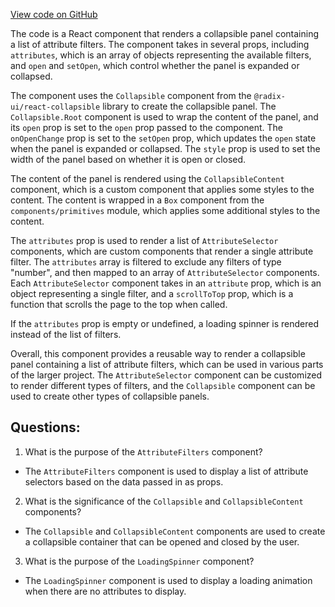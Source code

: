 [View code on GitHub](zoo-labs/zoo/blob/master/app/components/collections/filters/AttributeFilters.tsx)

The code is a React component that renders a collapsible panel containing a list of attribute filters. The component takes in several props, including `attributes`, which is an array of objects representing the available filters, and `open` and `setOpen`, which control whether the panel is expanded or collapsed. 

The component uses the `Collapsible` component from the `@radix-ui/react-collapsible` library to create the collapsible panel. The `Collapsible.Root` component is used to wrap the content of the panel, and its `open` prop is set to the `open` prop passed to the component. The `onOpenChange` prop is set to the `setOpen` prop, which updates the `open` state when the panel is expanded or collapsed. The `style` prop is used to set the width of the panel based on whether it is open or closed.

The content of the panel is rendered using the `CollapsibleContent` component, which is a custom component that applies some styles to the content. The content is wrapped in a `Box` component from the `components/primitives` module, which applies some additional styles to the content.

The `attributes` prop is used to render a list of `AttributeSelector` components, which are custom components that render a single attribute filter. The `attributes` array is filtered to exclude any filters of type "number", and then mapped to an array of `AttributeSelector` components. Each `AttributeSelector` component takes in an `attribute` prop, which is an object representing a single filter, and a `scrollToTop` prop, which is a function that scrolls the page to the top when called.

If the `attributes` prop is empty or undefined, a loading spinner is rendered instead of the list of filters.

Overall, this component provides a reusable way to render a collapsible panel containing a list of attribute filters, which can be used in various parts of the larger project. The `AttributeSelector` component can be customized to render different types of filters, and the `Collapsible` component can be used to create other types of collapsible panels.
## Questions: 
 1. What is the purpose of the `AttributeFilters` component?
- The `AttributeFilters` component is used to display a list of attribute selectors based on the data passed in as props.

2. What is the significance of the `Collapsible` and `CollapsibleContent` components?
- The `Collapsible` and `CollapsibleContent` components are used to create a collapsible container that can be opened and closed by the user.

3. What is the purpose of the `LoadingSpinner` component?
- The `LoadingSpinner` component is used to display a loading animation when there are no attributes to display.